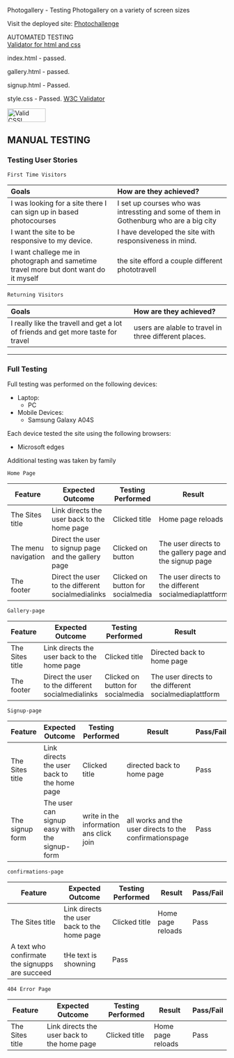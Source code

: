 Photogallery - Testing
Photogallery on a variety of screen sizes

Visit the deployed site: [Photochallenge](https://8000-zarchri-photocallenge-m87xix7nlm4.ws-eu106.gitpod.io/index.html)


AUTOMATED TESTING
<br>
[Validator for html and css](https://validator.w3.org/)
<br>



index.html - passed.

gallery.html - passed.

signup.html - Passed.

style.css - Passed.
[W3C Validator](https://jigsaw.w3.org/css-validator/validator) 
<p>
    <a href="http://jigsaw.w3.org/css-validator/check/referer">
        <img style="border:0;width:88px;height:31px"
            src="http://jigsaw.w3.org/css-validator/images/vcss"
            alt="Valid CSS!" />
    </a>
</p>

## MANUAL TESTING

### Testing User Stories

`First Time Visitors`

| Goals | How are they achieved? |
| :--- | :--- |
| I was looking for a site there I can sign up in based photocourses | I set up courses who was intressting and some of them in Gothenburg who are a big city |
| I want the site to be responsive to my device. | I have developed the site with responsiveness in mind. |
| I want challege me in photograph and sametime travel more but dont want do it myself | the site efford a couple different phototravell |

`Returning Visitors`

|  Goals | How are they achieved? |
| :--- | :--- |
| I really like the travell and get a lot of friends and get more taste for travel | users are alable to travel in three different places.|



- - -

### Full Testing

Full testing was performed on the following devices:

* Laptop:
  * PC
* Mobile Devices:
  * Samsung Galaxy A04S
 

Each device tested the site using the following browsers:

* Microsoft edges

Additional testing was taken by family



`Home Page`

| Feature | Expected Outcome | Testing Performed | Result | Pass/Fail |
| --- | --- | --- | --- | --- |
| The Sites title | Link directs the user back to the home page | Clicked title | Home page reloads | Pass |
| The menu navigation| Direct the user to signup page and the gallery page | Clicked on button | The user directs to the gallery page and the signup page| Pass |
| The footer| Direct the user to the different socialmedialinks | Clicked on button for socialmedia | The user directs to the different socialmediaplattform| Pass |


`Gallery-page`

| Feature | Expected Outcome | Testing Performed | Result | Pass/Fail |
| --- | --- | --- | --- | --- |
| The Sites title | Link directs the user back to the home page | Clicked title | Directed back to home page | Pass |
| The footer| Direct the user to the different socialmedialinks | Clicked on button for socialmedia | The user directs to the different socialmediaplattform| Pass |


`Signup-page`

| Feature | Expected Outcome | Testing Performed | Result | Pass/Fail |
| --- | --- | --- | --- | --- |
| The Sites title | Link directs the user back to the home page | Clicked title | directed back to home page | Pass |
| The signup form | The user can signup easy with the signup-form | write in the information ans click join | all works and the user directs to the confirmationspage | Pass |

`confirmations-page`

| Feature | Expected Outcome | Testing Performed | Result | Pass/Fail |
| --- | --- | --- | --- | --- |
| The Sites title | Link directs the user back to the home page | Clicked title | Home page reloads | Pass |
| A text who confirmate the signupps are succeed | tHe text is showning| Pass |


`404 Error Page`

| Feature | Expected Outcome | Testing Performed | Result | Pass/Fail |
| --- | --- | --- | --- | --- |
| The Sites title | Link directs the user back to the home page | Clicked title | Home page reloads | Pass |


